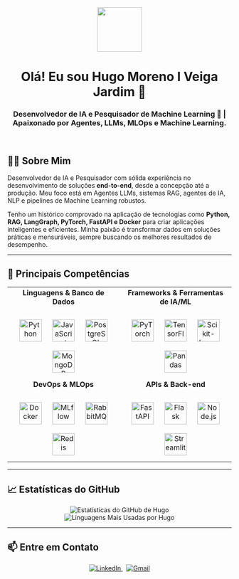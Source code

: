 <div align="center">
  <img src="https://media.giphy.com/media/v1.Y2lkPTc5MGI3NjExZzNoZGNpZTY0eGZ5d3J1d3h1YjBqZ3A2NmZqYzJoeWpreWZob2I5byZlcD12MV9pbnRlcm5hbF9naWZfYnlfaWQmY3Q9Zw/qgQUggACpCjo6iEp21/giphy.gif" width="100"/>
</div>

<h1 align="center">
  Olá! Eu sou Hugo Moreno I Veiga Jardim 👋
</h1>
<h3 align="center">
  Desenvolvedor de IA e Pesquisador de Machine Learning 🤖 | Apaixonado por Agentes, LLMs, MLOps e Machine Learning.
</h3>

<br>

## 👨‍💻 Sobre Mim

<p align="left">
  Desenvolvedor de IA e Pesquisador com sólida experiência no desenvolvimento de soluções <strong>end-to-end</strong>, desde a concepção até a produção. Meu foco está em Agentes LLMs, sistemas RAG, agentes de IA, NLP e pipelines de Machine Learning robustos.
</p>

<p align="left">
  Tenho um histórico comprovado na aplicação de tecnologias como <strong>Python, RAG, LangGraph, PyTorch, FastAPI e Docker</strong> para criar aplicações inteligentes e eficientes. Minha paixão é transformar dados em soluções práticas e mensuráveis, sempre buscando os melhores resultados de desempenho.
</p>

---

## 🚀 Principais Competências

<table>
  <tr>
    <td valign="top" width="50%">
      <div align="center">
        <strong>Linguagens & Banco de Dados</strong>
      </div>
      <br>
      <div align="center">
        <a href="https://www.python.org" target="_blank"><img style="margin: 10px" src="https://profilinator.rishav.dev/skills-assets/python-original.svg" alt="Python" height="50" /></a>
        <a href="https://www.javascript.com/" target="_blank"><img style="margin: 10px" src="https://profilinator.rishav.dev/skills-assets/javascript-original.svg" alt="JavaScript" height="50" /></a>
        <a href="https://www.postgresql.org/" target="_blank"><img style="margin: 10px" src="https://profilinator.rishav.dev/skills-assets/postgresql-original-wordmark.svg" alt="PostgreSQL" height="50" /></a>
        <a href="https://www.mongodb.com/" target="_blank"><img style="margin: 10px" src="https://profilinator.rishav.dev/skills-assets/mongodb-original-wordmark.svg" alt="MongoDB" height="50" /></a>
      </div>
    </td>
    <td valign="top" width="50%">
      <div align="center">
        <strong>Frameworks & Ferramentas de IA/ML</strong>
      </div>
      <br>
      <div align="center">
        <a href="https://pytorch.org/" target="_blank"><img style="margin: 10px" src="https://profilinator.rishav.dev/skills-assets/pytorch-original.svg" alt="PyTorch" height="50" /></a>
        <a href="https://www.tensorflow.org/" target="_blank"><img style="margin: 10px" src="https://profilinator.rishav.dev/skills-assets/tensorflow-original-wordmark.svg" alt="TensorFlow" height="50" /></a>
        <a href="https://scikit-learn.org/" target="_blank"><img style="margin: 10px" src="https://profilinator.rishav.dev/skills-assets/scikit-learn-original-wordmark.svg" alt="Scikit-Learn" height="50" /></a>
        <a href="https://pandas.pydata.org/" target="_blank"><img style="margin: 10px" src="https://profilinator.rishav.dev/skills-assets/pandas-original-wordmark.svg" alt="Pandas" height="50" /></a>
      </div>
    </td>
  </tr>
  <tr>
    <td valign="top" width="50%">
      <div align="center">
        <strong>DevOps & MLOps</strong>
      </div>
      <br>
      <div align="center">
        <a href="https://www.docker.com/" target="_blank"><img style="margin: 10px" src="https://profilinator.rishav.dev/skills-assets/docker-original-wordmark.svg" alt="Docker" height="50" /></a>
        <a href="https://mlflow.org/" target="_blank"><img style="margin: 10px" src="https://profilinator.rishav.dev/skills-assets/mlflow.png" alt="MLflow" height="50" /></a>
        <a href="https://www.rabbitmq.com/" target="_blank"><img style="margin: 10px" src="https://profilinator.rishav.dev/skills-assets/rabbitmq-original-wordmark.svg" alt="RabbitMQ" height="50" /></a>
        <a href="https://redis.io/" target="_blank"><img style="margin: 10px" src="https://profilinator.rishav.dev/skills-assets/redis-original-wordmark.svg" alt="Redis" height="50" /></a>
      </div>
    </td>
    <td valign="top" width="50%">
      <div align="center">
        <strong>APIs & Back-end</strong>
      </div>
      <br>
      <div align="center">
        <a href="https://fastapi.tiangolo.com/" target="_blank"><img style="margin: 10px" src="https://profilinator.rishav.dev/skills-assets/fastapi-original.svg" alt="FastAPI" height="50" /></a>
        <a href="https://flask.palletsprojects.com/" target="_blank"><img style="margin: 10px" src="https://profilinator.rishav.dev/skills-assets/flask-original-wordmark.svg" alt="Flask" height="50" /></a>
        <a href="https://nodejs.org/" target="_blank"><img style="margin: 10px" src="https://profilinator.rishav.dev/skills-assets/nodejs-original-wordmark.svg" alt="Node.js" height="50" /></a>
        <a href="https://streamlit.io/" target="_blank"><img style="margin: 10px" src="https://profilinator.rishav.dev/skills-assets/streamlit.png" alt="Streamlit" height="50" /></a>
      </div>
    </td>
  </tr>
</table>

---

## 📈 Estatísticas do GitHub

<div align="center">
  <img src="https://github-readme-stats.vercel.app/api?username=hugojardim&show_icons=true&theme=dracula&include_all_commits=true&count_private=true" alt="Estatísticas do GitHub de Hugo"/>
  <br/>
  <img src="https://github-readme-stats.vercel.app/api/top-langs/?username=hugojardim&layout=compact&langs_count=8&theme=dracula" alt="Linguagens Mais Usadas por Hugo"/>
</div>

---

## 📫 Entre em Contato

<p align="center">
  <a href="https://www.linkedin.com/in/hugo-moreno-i-veiga-jardim" target="_blank">
    <img src="https://img.shields.io/badge/LinkedIn-0077B5?style=for-the-badge&logo=linkedin&logoColor=white" alt="LinkedIn"/>
  </a>
  &nbsp;
  <a href="mailto:hugomorenoveiga@gmail.com">
    <img src="https://img.shields.io/badge/Gmail-D14836?style=for-the-badge&logo=gmail&logoColor=white" alt="Gmail"/>
  </a>
</p>

